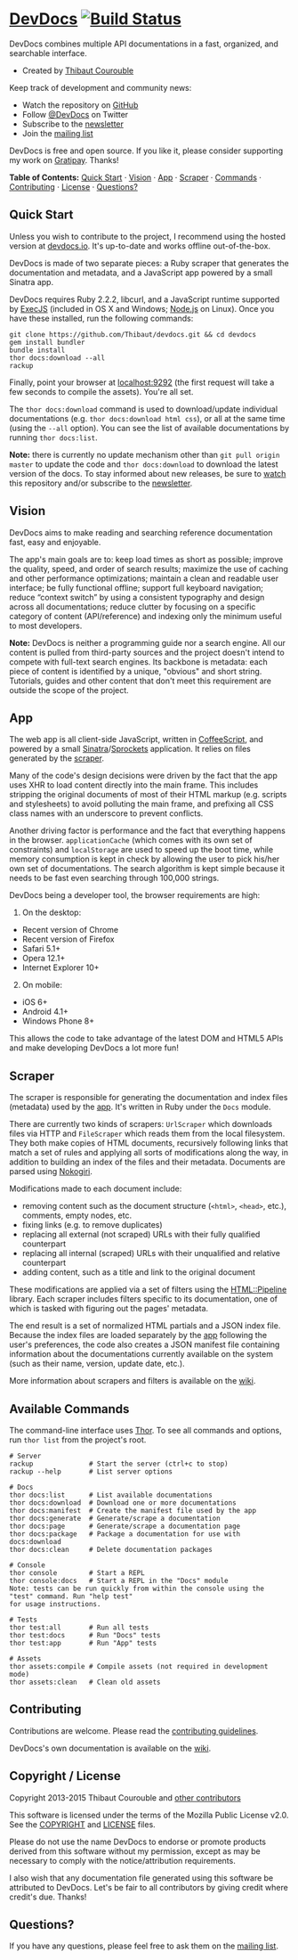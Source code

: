 # [DevDocs](http://devdocs.io) [![Build Status](https://travis-ci.org/Thibaut/devdocs.svg?branch=master)](https://travis-ci.org/Thibaut/devdocs)

DevDocs combines multiple API documentations in a fast, organized, and searchable interface.

* Created by [Thibaut Courouble](http://thibaut.me)

Keep track of development and community news:

* Watch the repository on [GitHub](https://github.com/Thibaut/devdocs/subscription)
* Follow [@DevDocs](https://twitter.com/DevDocs) on Twitter
* Subscribe to the [newsletter](http://eepurl.com/HnLUz)
* Join the [mailing list](https://groups.google.com/d/forum/devdocs)

DevDocs is free and open source. If you like it, please consider supporting my work on [Gratipay](https://gratipay.com/devdocs/). Thanks!

**Table of Contents:** [Quick Start](#quick-start) · [Vision](#vision) · [App](#app) · [Scraper](#scraper) · [Commands](#available-commands) · [Contributing](#contributing) · [License](#copyright--license) · [Questions?](#questions)

## Quick Start

Unless you wish to contribute to the project, I recommend using the hosted version at [devdocs.io](http://devdocs.io). It's up-to-date and works offline out-of-the-box.

DevDocs is made of two separate pieces: a Ruby scraper that generates the documentation and metadata, and a JavaScript app powered by a small Sinatra app.

DevDocs requires Ruby 2.2.2, libcurl, and a JavaScript runtime supported by [ExecJS](https://github.com/sstephenson/execjs#readme) (included in OS X and Windows; [Node.js](http://nodejs.org/) on Linux). Once you have these installed, run the following commands:

```
git clone https://github.com/Thibaut/devdocs.git && cd devdocs
gem install bundler
bundle install
thor docs:download --all
rackup
```

Finally, point your browser at [localhost:9292](http://localhost:9292) (the first request will take a few seconds to compile the assets). You're all set.

The `thor docs:download` command is used to download/update individual documentations (e.g. `thor docs:download html css`), or all at the same time (using the `--all` option). You can see the list of available documentations by running `thor docs:list`.

**Note:** there is currently no update mechanism other than `git pull origin master` to update the code and `thor docs:download` to download the latest version of the docs. To stay informed about new releases, be sure to [watch](https://github.com/Thibaut/devdocs/subscription) this repository and/or subscribe to the [newsletter](http://eepurl.com/HnLUz).

## Vision

DevDocs aims to make reading and searching reference documentation fast, easy and enjoyable.

The app's main goals are to: keep load times as short as possible; improve the quality, speed, and order of search results; maximize the use of caching and other performance optimizations; maintain a clean and readable user interface; be fully functional offline; support full keyboard navigation; reduce “context switch” by using a consistent typography and design across all documentations; reduce clutter by focusing on a specific category of content (API/reference) and indexing only the minimum useful to most developers.

**Note:** DevDocs is neither a programming guide nor a search engine. All our content is pulled from third-party sources and the project doesn't intend to compete with full-text search engines. Its backbone is metadata: each piece of content is identified by a unique, "obvious" and short string. Tutorials, guides and other content that don't meet this requirement are outside the scope of the project.

## App

The web app is all client-side JavaScript, written in [CoffeeScript](http://coffeescript.org), and powered by a small [Sinatra](http://www.sinatrarb.com)/[Sprockets](https://github.com/sstephenson/sprockets) application. It relies on files generated by the [scraper](#scraper).

Many of the code's design decisions were driven by the fact that the app uses XHR to load content directly into the main frame. This includes stripping the original documents of most of their HTML markup (e.g. scripts and stylesheets) to avoid polluting the main frame, and prefixing all CSS class names with an underscore to prevent conflicts.

Another driving factor is performance and the fact that everything happens in the browser. `applicationCache` (which comes with its own set of constraints) and `localStorage` are used to speed up the boot time, while memory consumption is kept in check by allowing the user to pick his/her own set of documentations. The search algorithm is kept simple because it needs to be fast even searching through 100,000 strings.

DevDocs being a developer tool, the browser requirements are high:

1. On the desktop:
  * Recent version of Chrome
  * Recent version of Firefox
  * Safari 5.1+
  * Opera 12.1+
  * Internet Explorer 10+
2. On mobile:
  * iOS 6+
  * Android 4.1+
  * Windows Phone 8+

This allows the code to take advantage of the latest DOM and HTML5 APIs and make developing DevDocs a lot more fun!

## Scraper

The scraper is responsible for generating the documentation and index files (metadata) used by the [app](#app). It's written in Ruby under the `Docs` module.

There are currently two kinds of scrapers: `UrlScraper` which downloads files via HTTP and `FileScraper` which reads them from the local filesystem. They both make copies of HTML documents, recursively following links that match a set of rules and applying all sorts of modifications along the way, in addition to building an index of the files and their metadata. Documents are parsed using [Nokogiri](http://nokogiri.org).

Modifications made to each document include:

* removing content such as the document structure (`<html>`, `<head>`, etc.), comments, empty nodes, etc.
* fixing links (e.g. to remove duplicates)
* replacing all external (not scraped) URLs with their fully qualified counterpart
* replacing all internal (scraped) URLs with their unqualified and relative counterpart
* adding content, such as a title and link to the original document

These modifications are applied via a set of filters using the [HTML::Pipeline](https://github.com/jch/html-pipeline) library. Each scraper includes filters specific to its documentation, one of which is tasked with figuring out the pages' metadata.

The end result is a set of normalized HTML partials and a JSON index file. Because the index files are loaded separately by the [app](#app) following the user's preferences, the code also creates a JSON manifest file containing information about the documentations currently available on the system (such as their name, version, update date, etc.).

More information about scrapers and filters is available on the [wiki](https://github.com/Thibaut/devdocs/wiki).

## Available Commands

The command-line interface uses [Thor](http://whatisthor.com). To see all commands and options, run `thor list` from the project's root.

```
# Server
rackup              # Start the server (ctrl+c to stop)
rackup --help       # List server options

# Docs
thor docs:list      # List available documentations
thor docs:download  # Download one or more documentations
thor docs:manifest  # Create the manifest file used by the app
thor docs:generate  # Generate/scrape a documentation
thor docs:page      # Generate/scrape a documentation page
thor docs:package   # Package a documentation for use with docs:download
thor docs:clean     # Delete documentation packages

# Console
thor console        # Start a REPL
thor console:docs   # Start a REPL in the "Docs" module
Note: tests can be run quickly from within the console using the "test" command. Run "help test"
for usage instructions.

# Tests
thor test:all       # Run all tests
thor test:docs      # Run "Docs" tests
thor test:app       # Run "App" tests

# Assets
thor assets:compile # Compile assets (not required in development mode)
thor assets:clean   # Clean old assets
```

## Contributing

Contributions are welcome. Please read the [contributing guidelines](https://github.com/Thibaut/devdocs/blob/master/CONTRIBUTING.md).

DevDocs's own documentation is available on the [wiki](https://github.com/Thibaut/devdocs/wiki).

## Copyright / License

Copyright 2013-2015 Thibaut Courouble and [other contributors](https://github.com/Thibaut/devdocs/graphs/contributors)

This software is licensed under the terms of the Mozilla Public License v2.0. See the [COPYRIGHT](https://github.com/Thibaut/devdocs/blob/master/COPYRIGHT) and [LICENSE](https://github.com/Thibaut/devdocs/blob/master/LICENSE) files.

Please do not use the name DevDocs to endorse or promote products derived from this software without my permission, except as may be necessary to comply with the notice/attribution requirements.

I also wish that any documentation file generated using this software be attributed to DevDocs. Let's be fair to all contributors by giving credit where credit's due. Thanks!

## Questions?

If you have any questions, please feel free to ask them on the [mailing list](https://groups.google.com/d/forum/devdocs).
